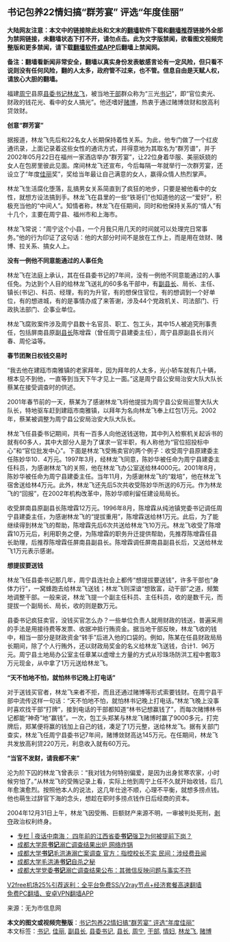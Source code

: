  <h2>书记包养22情妇搞“群芳宴” 评选“年度佳丽”</h2> <p class="notice"><b>大陆网友注意：本文中的链接除此处和文末的<a href="https://github.com/bannedbook/fanqiang" >翻墙</a>软件下载和<a href="https://github.com/killgcd/justmysocks/blob/master/README.md">翻墙推荐</a>链接外全部为禁网链接，未翻墙状态下打不开，请勿点击。此为文字版禁闻，欲看图文视频完整版和更多禁闻，请下载<a href="https://github.com/bannedbook/fanqiang">翻墙软件或APP</a>后翻墙上禁闻网。</p><p>备注：翻墙看新闻非常安全，翻墙以真实身份发表敏感言论有一定风险，但只看不说则没有任何风险，翻的人太多，政府管不过来，也不管。信息自由是天赋人权，请放心大胆的翻墙。</b></p>  <div class="entry"> <p id="conimg">福建<a href="https://www.bannedbook.org/bnews/tag/%e5%91%a8%e5%ae%81/" class="st_tag internal_tag" rel="tag" title="标签 周宁 下的日志">周宁</a>县原<a href="https://www.bannedbook.org/bnews/tag/%E5%8E%BF%E5%A7%94%E4%B9%A6%E8%AE%B0/" class="st_tag internal_tag" rel="tag" title="标签 县委书记 下的日志">县委书记</a><a href="https://www.bannedbook.org/bnews/tag/%e6%9e%97%e9%be%99%e9%a3%9e/" class="st_tag internal_tag" rel="tag" title="标签 林龙飞 下的日志">林龙飞</a>，被当地<a href="https://www.bannedbook.org/bnews/tag/%E5%B9%B2%E9%83%A8/" class="st_tag internal_tag" rel="tag" title="标签 干部 下的日志">干部</a>群众称为“三光<a href="https://www.bannedbook.org/bnews/tag/%e4%b9%a6%e8%ae%b0/" class="st_tag internal_tag" rel="tag" title="标签 书记 下的日志">书记</a>”，即“官位卖光、财政的钱花光、看中的女人搞光”。他还嗜好<a href="https://www.bannedbook.org/bnews/tag/%E8%B5%8C%E5%8D%9A/" class="st_tag internal_tag" rel="tag" title="标签 赌博 下的日志">赌博</a>，热衷于通过赌博敛财和放高利贷敛财。</p> <p><strong>创意“群芳宴”</strong></p> <p>据报道，林龙飞先后和22名女人长期保持着性关系。为此，他专门做了一个红皮通讯录，上面记录着这些女性的通讯方式，并得意地为其取名为“群芳谱”，并于2002年05月22日在福州一家酒店举办“群芳宴”，让22位身着华服、美丽妖娆的女人在包房里彼此见面。席间林龙飞还宣布，今后每隔一年就举行一次群芳宴，还设立了“年度<a href="https://www.bannedbook.org/bnews/tag/%E4%BD%B3%E4%B8%BD/" class="st_tag internal_tag" rel="tag" title="标签 佳丽 下的日志">佳丽</a>奖”，奖给当年最让自己满意的女人，嬴得众情人热烈掌声。</p> <p>林龙飞生活腐化堕落，乱搞男女关系简直到了疯狂的地步，只要是被他看中的女性，就想方设法搞到手。林龙飞在县里的一些“铁哥们”也知道他的这一“爱好”，积极充当他的“中间人”。知情者称，林龙飞在任期间，同时和他保持关系的“情人”有十几个，主要在周宁县、福州市和上海市。</p> <p>林龙飞常说：“周宁这个小县，一个月我只用几天的时间就可以处理完日常事务。”他的行为印证了这句话：他的大部分时间不是放在工作上，而是用在敛财、赌博、拉关系、搞女人上。</p>  <p><strong>没有一例他不同意能通过的人事任免</strong></p> <p>林龙飞在法庭上承认，其在任县委书记的7年间，没有一例他不同意能通过的人事任免。为达到个人目的给林龙飞送礼的60多名干部中，有<a href="https://www.bannedbook.org/bnews/tag/%e5%89%af%e5%8e%bf%e9%95%bf/" class="st_tag internal_tag" rel="tag" title="标签 副县长 下的日志">副县长</a>、局长、主任、镇长(书记)、科员、经理，有的为升官，有的想保住官位，有的想调到一个好单位，有的想进城，有的是事情办成了来答谢，涉及44个党政机关、司法部门、行政执法部门、企事业单位。</p> <p>林龙飞腐败案件涉及周宁县数十名官员、职工、包工头，其中15人被追究刑事责任，包括屏南县原副<a href="https://www.bannedbook.org/bnews/tag/%E5%8E%BF%E9%95%BF/" class="st_tag internal_tag" rel="tag" title="标签 县长 下的日志">县长</a>陈增霖（曾任周宁县建委主任），周宁县原副县长肖兴春、周伦溢等。</p> <p><strong>春节团聚日权钱交易时</strong></p> <p>“我去他在建瓯市南雅镇的老家拜年，因为拜年的人太多，光小轿车就有几十辆，根本见不到他，一直等到当天下午才见上一面。”这是周宁县公安局治安大队大队长蔡某在接受调查时的供述。</p>  <p>2001年春节前的一天，蔡某为了感谢林龙飞将他提拔为周宁县公安局巡警大队大队长，特地驱车赶到建瓯市南雅镇，以拜年为名向林龙飞奉上红包1万元。2002年，蔡某被调整为周宁县公安局治安大队大队长。</p> <p>林龙飞任县委书记期间，共有一百多人向他送钱送物，其中列入检察机关起诉书的就有60多人，其中大部分人是为了谋求一官半职，有人称他为“官位招投标中心”和“官位批发中心”。下面是林龙飞受贿卖官的两个例子：收受周宁县原建委主任陈妙华10．4万元。1997年3月，经林龙飞同意，陈妙华被任命为周宁县建委主任科员，为感谢林龙飞的关照，他在林龙飞办公室送给林4000元。2001年8月，陈妙华被任命为周宁县建委主任。当年11月，为感谢林龙飞的“栽培”，他在林龙飞宿舍送给林4万元。此外，林龙飞还先后5次共收受陈妙华所送的6万元。作为林龙飞的“回报”，在2002年机构改革中，陈妙华顺利留任建设局局长。</p> <p>收受屏南县原副县长陈增霖12万元。1996年8月，陈增霖从纯池镇党委书记调任周宁县建委主任，为感谢林龙飞的“提拔重用”，陈增霖送给林1万元。此后，为了能继续得到林龙飞的帮助，陈增霖先后6次共送给林龙飞10万元。林龙飞收受了陈增霖10万元后，利用职务之便，为陈增霖的职务升迁提供帮助，先推荐陈增霖任县长助理，后推荐陈增霖任屏南县副县长。陈增霖调任屏南县副县长后，又送给林龙飞1万元表示感谢。</p> <p><strong>想提拔要送钱</strong></p> <p>林龙飞任县委书记那几年，周宁县连社会上都传“想提拔要送钱”，许多干部也“身体力行”，一窝蜂跑去给林龙飞送钱；林龙飞则深谙“想致富，动干部”之道，频繁地调整干部。一般来说，林龙飞提一个副主任科员、主任科员，收的是数千元，而提拔一个副局长、局长，收的则是数万元。</p>  <p>县委书记疯狂卖官，没钱买官怎么办？一些单位负责人就用财政的钱送，普遍采用的手法是用接待费等发票、收据冲抵行贿资金。据当地干部反映，林龙飞收的钱中，相当一部分是财政资金“转手”后进入他的口袋的。例如，陈某在任县财政局局长期间，除了个人行贿外，还以财政局奖金的名义给林龙飞送钱，合计1．96万元。周宁县土地局办公室主任章某以虚增土方量的方式从珍珠场防洪工程中套取3万元现金，从中拿了1万元送给林龙飞。</p> <p><strong>“天不怕地不怕，就怕林书记晚上打电话”</strong></p> <p>对于送钱买官者，林龙飞来者不拒，而且还通过赌博等形式索要钱财。在周宁县干部中流传这样一句话：“天不怕地不怕，就怕林书记晚上打电话。”林龙飞晚上没事时喜欢找干部“打牌”，接到电话的干部都知道“林书记想赢钱了”，而每次赌博林书记都能“神奇”地“赢钱”。一次，包工头郑某与林龙飞赌博时赢了9000多元，打完牌后，郑某便将赢的钱加上自己的钱，凑足了1万元整，送给林龙飞。据有关部门查实，林龙飞任周宁县委书记7年间，赌博敛财高达145万元。在任期间，林龙飞共发放高利贷220万元，利息收入就有60万元。</p> <p><strong>“当官不发财，请我都不来”</strong></p> <p>沦为阶下囚的林龙飞曾表示：“我对钱为何特别偏爱，是因为出身贫寒农家，小时候穷怕了。”从林龙飞的受贿记录上看，实际上他到周宁上任不久就开始收钱，后几年愈演愈烈。按照他本人的说法，这几年仕途不顺，心理不平衡，就想多捞点钱。他也萌生过辞官下海的念头，想趁在职时多捞点钱作日后经商的资本。</p>  <p>2004年12月31日上午，林龙飞因受贿、巨额财产来源不明，一审被判处死刑，<span class='wp_keywordlink'><a href="https://www.bannedbook.org/forum2/topic21.html" title="《剥夺》 黄建民 著" target="_blank">剥夺</a></span>政治权利终身。</p> <ul class='op-related-articles' title='相关阅读'> <li><a href='https://www.bannedbook.org/bnews/cbnews/20201128/1438371.html' target='_blank'>专栏 | 夜话中南海： 四年前的江西省委<b>书记</b>强卫为何被提前下岗？</a></li> <li><a href='https://www.bannedbook.org/bnews/cbnews/20201128/1438362.html' target='_blank'>成都大学原<b>书记</b>溺亡调查结果出炉 网络炸锅</a></li> <li><a href='https://www.bannedbook.org/bnews/headline/20201128/1438296.html' target='_blank'>成都大学<b>书记</b>毛洪涛溺亡案调查 官方：指控校长不实 民间：涉经费丑闻</a></li> <li><a href='https://www.bannedbook.org/bnews/renquan/20201127/1438258.html' target='_blank'>成都大学毛洪涛<b>书记</b>自杀之秘</a></li> <li><a href='https://www.bannedbook.org/bnews/headline/20201127/1438248.html' target='_blank'>成都大学党委<b>书记</b>溺亡调查结果公布：其微信反映问题与事实不符</a></li> </ul> <p class="texttj"> <a href="https://www.bannedbook.org/forum23/topic22702.html" target="_blank">V2free机场25%引荐返利：全平台免费SS/V2ray节点+经济套餐高速翻墙</a><br/> <a href="https://github.com/bannedbook/fanqiang/wiki/%E7%A6%81%E9%97%BB%E7%BD%91%E5%AE%89%E5%8D%93%E7%BF%BB%E5%A2%99%E6%96%B0%E9%97%BBAPP" target="_blank">免费PC翻墙、安卓VPN翻墙APP</a></p><p> 来源：无为市信息网 </p><a name='sharetosocial'></a>       <div><b>本文的图文或视频完整版</b>：<a href='https://www.bannedbook.org/bnews/cnnews/20201130/1439593.html'>书记包养22情妇搞“群芳宴” 评选“年度佳丽”</a></div>  </div><!--END ENTRY--> <div class="postfooter"> <div>本文标签：<a href="https://www.bannedbook.org/bnews/tag/%e4%b9%a6%e8%ae%b0/" rel="tag">书记</a>, <a href="https://www.bannedbook.org/bnews/tag/%E4%BD%B3%E4%B8%BD/" rel="tag">佳丽</a>, <a href="https://www.bannedbook.org/bnews/tag/%e5%89%af%e5%8e%bf%e9%95%bf/" rel="tag">副县长</a>, <a href="https://www.bannedbook.org/bnews/tag/%E5%8E%BF%E5%A7%94%E4%B9%A6%E8%AE%B0/" rel="tag">县委书记</a>, <a href="https://www.bannedbook.org/bnews/tag/%E5%8E%BF%E9%95%BF/" rel="tag">县长</a>, <a href="https://www.bannedbook.org/bnews/tag/%e5%91%a8%e5%ae%81/" rel="tag">周宁</a>, <a href="https://www.bannedbook.org/bnews/tag/%E5%B9%B2%E9%83%A8/" rel="tag">干部</a>, <a href="https://www.bannedbook.org/bnews/tag/%e6%83%85%e5%a6%87/" rel="tag">情妇</a>, <a href="https://www.bannedbook.org/bnews/tag/%e6%9e%97%e9%be%99%e9%a3%9e/" rel="tag">林龙飞</a>, <a href="https://www.bannedbook.org/bnews/tag/%E8%B5%8C%E5%8D%9A/" rel="tag">赌博</a></div>  </div><!--END POSTFOOTER--> 